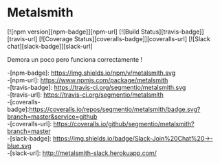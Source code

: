 
# Metalsmith

[![npm version][npm-badge]][npm-url]
[![Build Status][travis-badge]][travis-url]
[![Coverage Status][coveralls-badge]][coveralls-url]
[![Slack chat][slack-badge]][slack-url]

Demora un poco pero funciona correctamente ! 



 -[npm-badge]: https://img.shields.io/npm/v/metalsmith.svg		
 -[npm-url]: https://www.npmjs.com/package/metalsmith		
 -[travis-badge]: https://travis-ci.org/segmentio/metalsmith.svg		
 -[travis-url]: https://travis-ci.org/segmentio/metalsmith		
 -[coveralls-badge]:https://coveralls.io/repos/segmentio/metalsmith/badge.svg?branch=master&service=github		
 -[coveralls-url]: https://coveralls.io/github/segmentio/metalsmith?branch=master		
 -[slack-badge]: https://img.shields.io/badge/Slack-Join%20Chat%20→-blue.svg		
 -[slack-url]: http://metalsmith-slack.herokuapp.com/

